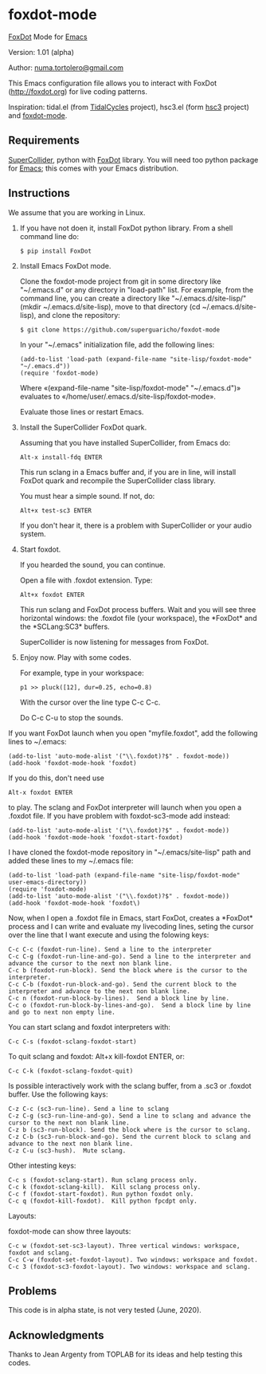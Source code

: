 # foxdot-mode
<a href="http://foxdot.org">FoxDot</a> Mode for <a href="https://www.gnu.org/software/emacs/">Emacs</a>

Version: 1.01 (alpha)

Author: numa.tortolero@gmail.com

This Emacs configuration file allows you to interact with FoxDot (http://foxdot.org) for live coding patterns.

Inspiration: tidal.el (from <a href="https://tidalcycles.org/index.php/Welcome">TidalCycles</a> project), hsc3.el (form <a href="https://github.com/rd--/hsc3/tree/master/emacs">hsc3</a> project) and <a href="https://gitlab.com/umejam/foxdot-mode">foxdot-mode</a>.

<h2>Requirements</h2>

<a href="https://supercollider.github.io/">SuperCollider</a>, python with <a href="http://foxdot.org">FoxDot</a> library. You will need too python package for <a href="https://www.gnu.org/software/emacs/">Emacs</a>; this comes with your Emacs distribution.

<h2>Instructions</h2>

We assume that you are working in Linux.

<ol>
<li> If you have not doen it, install FoxDot python library. From a shell command line do:

    $ pip install FoxDot

<li> Install Emacs FoxDot mode.

Clone the foxdot-mode project from git in some directory like "\~/.emacs.d" or any directory in "load-path" list. For example, from the command line, you can create a directory like "\~/.emacs.d/site-lisp/" (mkdir ~/.emacs.d/site-lisp), move to that directory (cd ~/.emacs.d/site-lisp), and clone the repository:

    $ git clone https://github.com/superguaricho/foxdot-mode

In your "\~/.emacs" initialization file, add the following lines:

    (add-to-list 'load-path (expand-file-name "site-lisp/foxdot-mode" "~/.emacs.d"))
    (require 'foxdot-mode)

Where «(expand-file-name "site-lisp/foxdot-mode" "~/.emacs.d")» evaluates to «/home/user/.emacs.d/site-lisp/foxdot-mode».

Evaluate those lines or restart Emacs.

<li> Install the SuperCollider FoxDot quark.

Assuming that you have installed SuperCollider, from Emacs do:

    Alt-x install-fdq ENTER

This run sclang in a Emacs buffer and, if you are in line, will install FoxDot quark and recompile the SuperCollider class library.

You must hear a simple sound. If not, do:

    Alt+x test-sc3 ENTER
    
If you don't hear it, there is a problem with SuperCollider or your audio system.

<li> Start foxdot.

If you hearded the sound, you can continue.

Open a file with .foxdot extension. Type:

    Alt+x foxdot ENTER
    
This run sclang and FoxDot process buffers. Wait and you will see three horizontal windows: the .foxdot file (your workspace), the  \*FoxDot\* and the \*SCLang:SC3\* buffers.

SuperCollider is now listening for messages from FoxDot.

<li> Enjoy now. Play with some codes.

For example, type in your workspace:

    p1 >> pluck([12], dur=0.25, echo=0.8)

With the cursor over the line type C-c C-c.

Do C-c C-u to stop the sounds.

</ol>

If you want FoxDot launch when you open "myfile.foxdot", add the following lines to ~/.emacs:

    (add-to-list 'auto-mode-alist '("\\.foxdot)?$" . foxdot-mode))
    (add-hook 'foxdot-mode-hook 'foxdot)

If you do this, don't need use

    Alt-x foxdot ENTER
    
to play. The sclang and FoxDot interpreter will launch when you open a .foxdot file. If you have problem with foxdot-sc3-mode add instead:

    (add-to-list 'auto-mode-alist '("\\.foxdot)?$" . foxdot-mode))
    (add-hook 'foxdot-mode-hook 'foxdot-start-foxdot)

I have cloned the foxdot-mode repository in "~/.emacs/site-lisp" path and added these lines to my ~/.emacs file:

    (add-to-list 'load-path (expand-file-name "site-lisp/foxdot-mode" user-emacs-directory))
    (require 'foxdot-mode)
    (add-to-list 'auto-mode-alist '("\\.foxdot)?$" . foxdot-mode))
    (add-hook 'foxdot-mode-hook 'foxdot\)

Now, when I open a .foxdot file in Emacs, start FoxDot, creates a \*FoxDot\* process and I can write and evaluate my livecoding lines, seting the cursor over the line that I want execute and using the folowing keys:

    C-c C-c (foxdot-run-line). Send a line to the interpreter
    C-c C-g (foxdot-run-line-and-go). Send a line to the interpreter and advance the cursor to the next non blank line.
    C-c b (foxdot-run-block). Send the block where is the cursor to the interpreter.
    C-c C-b (foxdot-run-block-and-go). Send the current block to the interpreter and advance to the next non blank line.
    C-c n (foxdot-run-block-by-lines).  Send a block line by line.
    C-c o (foxdot-run-block-by-lines-and-go).  Send a block line by line and go to next non empty line.

You can start sclang and foxdot interpreters with:

    C-c C-s (foxdot-sclang-foxdot-start)

To quit sclang and foxdot: Alt+x kill-foxdot ENTER, or:
 
    C-c C-k (foxdot-sclang-foxdot-quit)

Is possible interactively work with the sclang buffer, from a .sc3 or .foxdot buffer. Use the following kays:

    C-z C-c (sc3-run-line). Send a line to sclang
    C-z C-g (sc3-run-line-and-go). Send a line to sclang and advance the cursor to the next non blank line.
    C-z b (sc3-run-block). Send the block where is the cursor to sclang.
    C-z C-b (sc3-run-block-and-go). Send the current block to sclang and advance to the next non blank line.
    C-z C-u (sc3-hush).  Mute sclang.

Other intesting keys:

    C-c s (foxdot-sclang-start). Run sclang process only.
    C-c k (foxdot-sclang-kill).  Kill sclang process only.
    C-c f (foxdot-start-foxdot). Run python foxdot only.
    C-c q (foxdot-kill-foxdot).  Kill python fpcdpt only.

Layouts:

foxdot-mode can show three layouts:

    C-c w (foxdot-set-sc3-layout). Three vertical windows: workspace, foxdot and sclang. 
    C-c C-w (foxdot-set-foxdot-layout). Two windows: workspace and foxdot.
    C-c 3 (foxdot-sc3-foxdot-layout). Two windows: workspace and sclang.

<h2>Problems</h2>

This code is in alpha state, is not very tested (June, 2020).

<h2>Acknowledgments</h2>

Thanks to Jean Argenty from TOPLAB for its ideas and help testing this codes.
